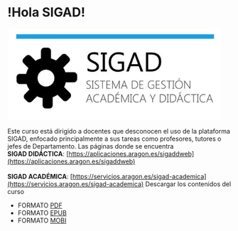 # !Hola SIGAD!
 ![logo SIGAD](https://raw.githubusercontent.com/catedu/curso-basico-sigad/master/img/SIGAD.png)

Este curso está dirigido a docentes que desconocen el uso de la plataforma SIGAD,  enfocado principalmente a sus tareas como profesores, tutores o jefes de Departamento.
Las páginas donde se encuentra<br>
 	**SIGAD DIDÁCTICA**: [https://aplicaciones.aragon.es/sigaddweb](https://aplicaciones.aragon.es/sigaddweb)<br> 	
	**SIGAD ACADÉMICA**: [https://servicios.aragon.es/sigad-academica](https://servicios.aragon.es/sigad-academica)	
Descargar los contenidos del curso
 - FORMATO [PDF](https://github.com/catedu/curso-basico-sigad/raw/gh-pages/mybook/curso-basico-sigad.pdf)
 - FORMATO [EPUB](https://github.com/catedu/curso-basico-sigad/raw/gh-pages/mybook/curso-basico-sigad.epub)
 - FORMATO [MOBI](https://github.com/catedu/curso-basico-sigad/raw/gh-pages/mybook/curso-basico-sigad.mobi)
